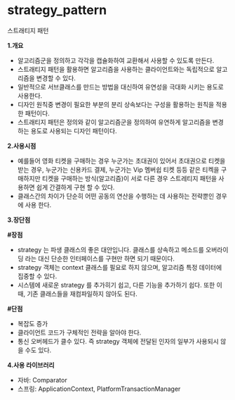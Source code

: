 # strategy_pattern
스트래티지 패턴

**1.개요**

 - 알고리즘군을 정의하고 각각을 캡슐화하여 교환해서 사용할 수 있도록 만든다.
 - 스트래티지 패턴을 활용하면 알고리즘을 사용하는 클라이언트와는 독립적으로 알고리즘을 변경할 수 있다.
 - 일반적으로 서브클래스를 만드는 방법을 대신하여 유연성을 극대화 시키는 용도로 사용한다.
 - 디자인 원칙중 변경이 필요한 부분의 분리 상속보다는 구성을 활용하는 원칙을 적용한 패턴이다.
 - 스트래티지 패턴은 정의와 같이 알고리즘군을 정의하여 유연하게 알고리즘을 변경하는 용도로 사용되는 디자인 패턴이다.
 
**2.사용시점**

 - 예를들어 영화 티켓을 구매하는 경우 누군가는 초대권이 있어서 초대권으로 티켓을 받는 경우, 누군가는 신용카드 결제, 누군가는
 Vip 멤버쉽 티켓 등등 같은 티켁을 구매하지만 티켓을 구매하는 방식(알고리즘)이 서로 다른 경우 스트레티지 패턴을 사용하면 쉽게 간결하게 구현 할 수 있다.
 - 클래스간의 차이가 단순히 어떤 공동의 연산을 수행하는 데 사용하는 전략뿐인 경우에 사용 한다.

**3.장단점**

 **#장점**
 
  - strategy 는 파생 클래스의 좋은 대안입니다. 클래스를 상속하고 메소드를 오버라이딩 라는 대신 단순한 인터페이스를 구현만 하면 되기 때문이다.
  - strategy 객체는 context 클래스를 필요로 하지 않으며, 알고리즘 특정 데이터에 집중할 수 있다.
  - 시스템에 새로운 strategy 를 추가히기 쉽고, 다른 기능을 추가하기 쉽다. 또한 이때, 기존 클래스들을 재컴파일하지 않아도 된다.
  
 **#단점**
 
  - 복잡도 증가
  - 클라이언트 코드가 구체적인 전략을 알아야 한다.
  - 통신 오버헤드가 클수 있다. 즉 strategy 객체에 전달된 인자의 일부가 사용되시 않을 수도 있다.
  
**4.사용 라이브러리**

 - 자바: Comparator
 - 스프링: ApplicationContext, PlatformTransactionManager
